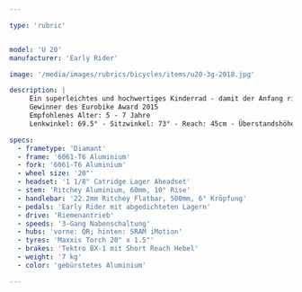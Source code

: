 ```yaml
---

type: 'rubric'


model: 'U 20'
manufacturer: 'Early Rider'

image: '/media/images/rubrics/bicycles/items/u20-3g-2018.jpg'

description: |
     Ein superleichtes und hochwertiges Kinderrad - damit der Anfang richtig Spaß macht.
     Gewinner des Eurobike Award 2015
     Empfohlenes Alter: 5 - 7 Jahre
     Lenkwinkel: 69.5° - Sitzwinkel: 73° - Reach: 45cm - Überstandshöhe: 56cm - Sitzhöhe: max. 65cm - Radstand: 79.8cm

specs:
  - frametype: 'Diamant'
  - frame: '6061-T6 Aluminium'
  - fork: '6061-T6 Aluminium'
  - wheel size: '20"'
  - headset: '1 1/8" Catridge Lager Aheadset'
  - stem: 'Ritchey Aluminium, 60mm, 10° Rise'
  - handlebar: '22.2mm Ritchey Flatbar, 500mm, 6° Kröpfung'
  - pedals: 'Early Rider mit abgedichteten Lagern'
  - drive: 'Riemenantrieb'
  - speeds: '3-Gang Nabenschaltung'
  - hubs: 'vorne: QR; hinten: SRAM iMotion'
  - tyres: 'Maxxis Torch 20" x 1.5"'
  - brakes: 'Tektro BX-1 mit Short Reach Hebel'
  - weight: '7 kg'
  - color: 'gebürstetes Aluminium'

---
```

